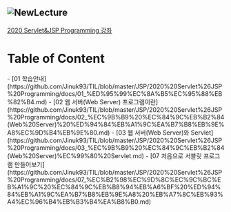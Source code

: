 ![NewLecture](https://user-images.githubusercontent.com/80089860/157815319-41f48e6a-3f90-4e19-a325-f9fc345a571d.PNG) 
---
[2020 Servlet&JSP Programming 강좌](https://www.youtube.com/watch?v=drCj2k50j_k&list=PLq8wAnVUcTFVOtENMsujSgtv2TOsMy8zd&index=1)


# Table of Content

<div markdown="1">  
- [01 학습안내](https://github.com/Jinuk93/TIL/blob/master/JSP/2020%20Servlet%26JSP%20Programming/docs/01_%ED%95%99%EC%8A%B5%EC%95%88%EB%82%B4.md)
- [02 웹 서버(Web Server) 프로그램이란](https://github.com/Jinuk93/TIL/blob/master/JSP/2020%20Servlet%26JSP%20Programming/docs/02_%EC%9B%B9%20%EC%84%9C%EB%B2%84(Web%20Server)%20%ED%94%84%EB%A1%9C%EA%B7%B8%EB%9E%A8%EC%9D%B4%EB%9E%80.md)
- [03 웹 서버(Web Server)와 Servlet](https://github.com/Jinuk93/TIL/blob/master/JSP/2020%20Servlet%26JSP%20Programming/docs/03_%EC%9B%B9%20%EC%84%9C%EB%B2%84(Web%20Server)%EC%99%80%20Servlet.md)
- [07 처음으로 서블릿 프로그램 만들어보기](https://github.com/Jinuk93/TIL/blob/master/JSP/2020%20Servlet%26JSP%20Programming/docs/07_%EC%B2%98%EC%9D%8C%EC%9C%BC%EB%A1%9C%20%EC%84%9C%EB%B8%94%EB%A6%BF%20%ED%94%84%EB%A1%9C%EA%B7%B8%EB%9E%A8%20%EB%A7%8C%EB%93%A4%EC%96%B4%EB%B3%B4%EA%B8%B0.md)
</div>
